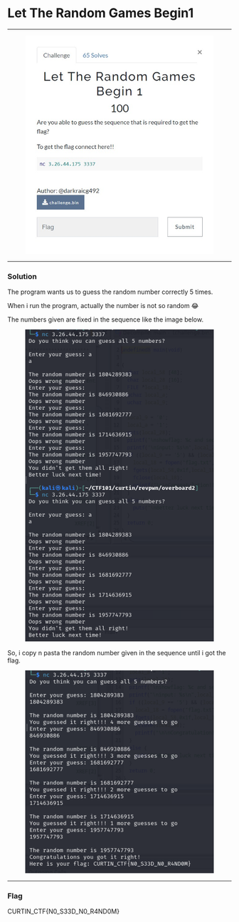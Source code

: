 # Let The Random Games Begin1

***

<figure><img src="../../../.gitbook/assets/image (8) (1).png" alt=""><figcaption></figcaption></figure>

***

### Solution

The program wants us to guess the random number correctly 5 times.

When i run the program, actually the number is not so random :joy:

The numbers given are fixed in the sequence like the image below.

<figure><img src="../../../.gitbook/assets/image (9) (1).png" alt=""><figcaption></figcaption></figure>

So, i copy n pasta the random number given in the sequence until i got the flag.

<figure><img src="../../../.gitbook/assets/image (10).png" alt=""><figcaption></figcaption></figure>

***

### Flag

CURTIN\_CTF{N0\_S33D\_N0\_R4ND0M}
